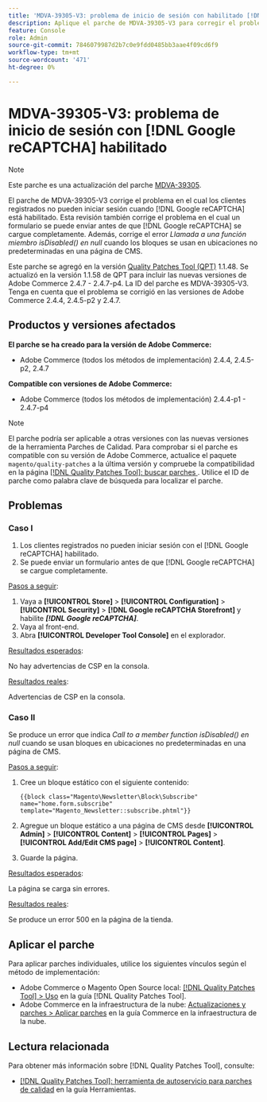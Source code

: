 ```yaml
---
title: 'MDVA-39305-V3: problema de inicio de sesión con habilitado [!DNL Google reCAPTCHA]'
description: Aplique el parche de MDVA-39305-V3 para corregir el problema de Adobe Commerce en el que los clientes registrados no pueden iniciar sesión cuando  [!DNL Google reCAPTCHA] está habilitado. Este parche también soluciona el problema en el que un formulario se puede enviar antes de que  [!DNL Google reCAPTCHA] se cargue completamente. Además, corrige el error *Call to a member function isDisabled() en null* cuando los bloques se utilizan en ubicaciones no predeterminadas en una página de CMS.
feature: Console
role: Admin
source-git-commit: 7846079987d2b7c0e9fdd0485bb3aae4f09cd6f9
workflow-type: tm+mt
source-wordcount: '471'
ht-degree: 0%

---
```


# MDVA-39305-V3: problema de inicio de sesión con [!DNL Google reCAPTCHA] habilitado

>[!NOTE]
>
>Este parche es una actualización del parche [MDVA-39305](/help/tools/quality-patches-tool/patches-available-in-qpt/v1-1-1/mdva-39305-login-issues-with-enabled-google-recaptcha.md).

El parche de MDVA-39305-V3 corrige el problema en el cual los clientes registrados no pueden iniciar sesión cuando [!DNL Google reCAPTCHA] está habilitado. Esta revisión también corrige el problema en el cual un formulario se puede enviar antes de que [!DNL Google reCAPTCHA] se cargue completamente. Además, corrige el error *Llamada a una función miembro isDisabled() en null* cuando los bloques se usan en ubicaciones no predeterminadas en una página de CMS.

Este parche se agregó en la versión [Quality Patches Tool (QPT)](https://experienceleague.adobe.com/es/docs/commerce-knowledge-base/kb/announcements/commerce-announcements/magento-quality-patches-released-new-tool-to-self-serve-quality-patches) 1.1.48. Se actualizó en la versión 1.1.58 de QPT para incluir las nuevas versiones de Adobe Commerce 2.4.7 - 2.4.7-p4. La ID del parche es MDVA-39305-V3. Tenga en cuenta que el problema se corrigió en las versiones de Adobe Commerce 2.4.4, 2.4.5-p2 y 2.4.7.

## Productos y versiones afectados

**El parche se ha creado para la versión de Adobe Commerce:**

* Adobe Commerce (todos los métodos de implementación) 2.4.4, 2.4.5-p2, 2.4.7

**Compatible con versiones de Adobe Commerce:**

* Adobe Commerce (todos los métodos de implementación) 2.4.4-p1 - 2.4.7-p4

>[!NOTE]
>
>El parche podría ser aplicable a otras versiones con las nuevas versiones de la herramienta Parches de Calidad. Para comprobar si el parche es compatible con su versión de Adobe Commerce, actualice el paquete `magento/quality-patches` a la última versión y compruebe la compatibilidad en la página [[!DNL Quality Patches Tool]: buscar parches ](https://experienceleague.adobe.com/es/docs/commerce-knowledge-base/kb/announcements/commerce-announcements/magento-quality-patches-released-new-tool-to-self-serve-quality-patches). Utilice el ID de parche como palabra clave de búsqueda para localizar el parche.

## Problemas

### Caso I

1. Los clientes registrados no pueden iniciar sesión con el [!DNL Google reCAPTCHA] habilitado.
1. Se puede enviar un formulario antes de que [!DNL Google reCAPTCHA] se cargue completamente.

<u>Pasos a seguir</u>:

1. Vaya a **[!UICONTROL Store]** > **[!UICONTROL Configuration]** > **[!UICONTROL Security]** > **[!DNL Google reCAPTCHA Storefront]** y habilite ***[!DNL Google reCAPTCHA]***.
1. Vaya al front-end.
1. Abra **[!UICONTROL Developer Tool Console]** en el explorador.

<u>Resultados esperados</u>:

No hay advertencias de CSP en la consola.

<u>Resultados reales</u>:

Advertencias de CSP en la consola.

### Caso II

Se produce un error que indica *Call to a member function isDisabled() en null* cuando se usan bloques en ubicaciones no predeterminadas en una página de CMS.

<u>Pasos a seguir</u>:

1. Cree un bloque estático con el siguiente contenido:

   ```
   {{block class="Magento\Newsletter\Block\Subscribe" name="home.form.subscribe"
   template="Magento_Newsletter::subscribe.phtml"}}
   ```

1. Agregue un bloque estático a una página de CMS desde **[!UICONTROL Admin]** > **[!UICONTROL Content]** > **[!UICONTROL Pages]** > **[!UICONTROL Add/Edit CMS page]** > **[!UICONTROL Content]**.
1. Guarde la página.

<u>Resultados esperados</u>:

La página se carga sin errores.

<u>Resultados reales</u>:

Se produce un error 500 en la página de la tienda.

## Aplicar el parche

Para aplicar parches individuales, utilice los siguientes vínculos según el método de implementación:

* Adobe Commerce o Magento Open Source local: [[!DNL Quality Patches Tool] > Uso](/help/tools/quality-patches-tool/usage.md) en la guía [!DNL Quality Patches Tool].
* Adobe Commerce en la infraestructura de la nube: [Actualizaciones y parches > Aplicar parches](https://experienceleague.adobe.com/docs/commerce-cloud-service/user-guide/develop/upgrade/apply-patches.html?lang=es) en la guía Commerce en la infraestructura de la nube.

## Lectura relacionada

Para obtener más información sobre [!DNL Quality Patches Tool], consulte:

* [[!DNL Quality Patches Tool]: herramienta de autoservicio para parches de calidad](/help/tools/quality-patches-tool/quality-patches-tool-to-self-serve-quality-patches.md) en la guía Herramientas.


